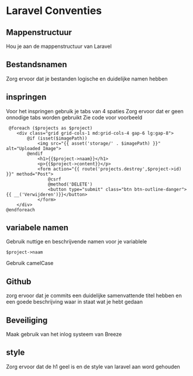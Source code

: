 # Laravel Conventies

## Mappenstructuur

Hou je aan de mappenstructuur van Laravel

## Bestandsnamen
Zorg ervoor dat je bestanden logische en duidelijke namen hebben

## inspringen
Voor het inspringen gebruik je tabs van 4 spaties
Zorg ervoor dat er geen onnodige tabs worden gebruikt
Zie code voor voorbeeld
```
 @foreach ($projects as $project)
    <div class="grid grid-cols-1 md:grid-cols-4 gap-6 lg:gap-8">
        @if (isset($imagePath))
            <img src="{{ asset('storage/' . $imagePath) }}" alt="Uploaded Image">
        @endif
            <h1>{{$project->naam}}</h1>
            <p>{{$project->content}}</p>
            <form action="{{ route('projects.destroy',$project->id) }}" method="Post">
                @csrf
                @method('DELETE')
                <button type="submit" class="btn btn-outline-danger">{{ __('Verwijderen')}}</button>
            </form>
    </div>
@endforeach
```

## variabele namen
Gebruik nuttige en beschrijvende namen voor je variablele
```
$project->naam
```
Gebruik camelCase

## Github
zorg ervoor dat je commits een duidelijke samenvattende titel hebben en een goede beschrijving waar in staat wat je hebt gedaan

## Beveiliging
Maak gebruik van het inlog systeem van Breeze

## style
Zorg ervoor dat de h1 geel is en de style van laravel aan word gehouden